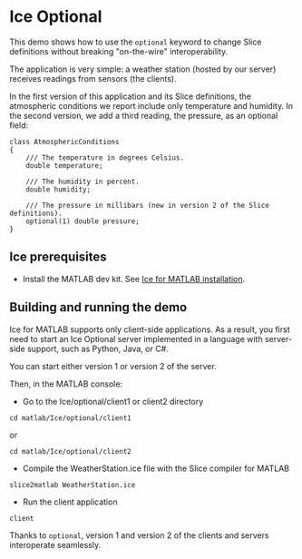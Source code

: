# Ice Optional

This demo shows how to use the `optional` keyword to change Slice definitions without breaking "on-the-wire"
interoperability.

The application is very simple: a weather station (hosted by our server) receives readings from sensors (the clients).

In the first version of this application and its Slice definitions, the atmospheric conditions we report include only
temperature and humidity. In the second version, we add a third reading, the pressure, as an optional field:

```ice
class AtmosphericConditions
{
    /// The temperature in degrees Celsius.
    double temperature;

    /// The humidity in percent.
    double humidity;

    /// The pressure in millibars (new in version 2 of the Slice definitions).
    optional(1) double pressure;
}
```

## Ice prerequisites

- Install the MATLAB dev kit. See [Ice for MATLAB installation].

## Building and running the demo

Ice for MATLAB supports only client-side applications. As a result, you first need to start an Ice Optional server
implemented in a language with server-side support, such as Python, Java, or C#.

You can start either version 1 or version 2 of the server.

Then, in the MATLAB console:

- Go to the Ice/optional/client1 or client2 directory

```shell
cd matlab/Ice/optional/client1
```

or

```shell
cd matlab/Ice/optional/client2
```

- Compile the WeatherStation.ice file with the Slice compiler for MATLAB

```shell
slice2matlab WeatherStation.ice
```

- Run the client application

```shell
client
```

Thanks to `optional`, version 1 and version 2 of the clients and servers interoperate seamlessly.

[Ice for MATLAB installation]: https://github.com/zeroc-ice/ice/blob/main/NIGHTLY.md#ice-for-matlab
